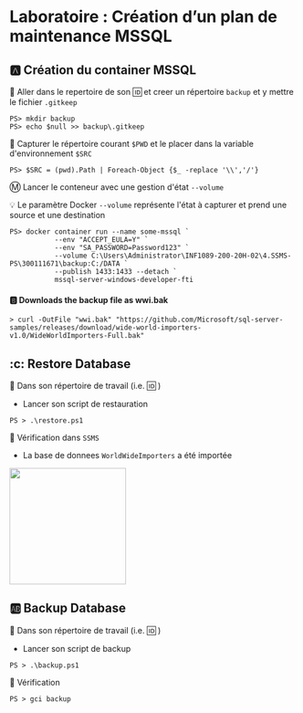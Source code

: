 
# Laboratoire : Création d’un plan de maintenance MSSQL

## :a: Création du container MSSQL

:pushpin: Aller dans le repertoire de son :id: et creer un répertoire `backup` et y mettre le fichier `.gitkeep`

```
PS> mkdir backup
PS> echo $null >> backup\.gitkeep
```

:pushpin: Capturer le répertoire courant `$PWD` et le placer dans la variable d'environnement `$SRC`

```
PS> $SRC = (pwd).Path | Foreach-Object {$_ -replace '\\','/'}
```

:m: Lancer le conteneur avec une gestion d'état `--volume`

:bulb: Le paramètre Docker `--volume` représente l'état à capturer et prend une source et une destination

```
PS> docker container run --name some-mssql `
           --env "ACCEPT_EULA=Y" `
           --env "SA_PASSWORD=Password123" `
           --volume C:\Users\Administrator\INF1089-200-20H-02\4.SSMS-PS\300111671\backup:C:/DATA `
           --publish 1433:1433 --detach `
           mssql-server-windows-developer-fti
```

#### :b: Downloads the backup file as wwi.bak
```
> curl -OutFile "wwi.bak" "https://github.com/Microsoft/sql-server-samples/releases/download/wide-world-importers-v1.0/WideWorldImporters-Full.bak"
```
## :c: Restore Database



:pushpin: Dans son répertoire de travail (i.e. :id: )

* Lancer son script de restauration

```
PS > .\restore.ps1
```

:pushpin: Vérification dans `SSMS` 

* La base de donnees `WorldWideImporters` a été importée

<img src="images/WWI_SSMS.png" width="204" heidth="477"></img>

## :ab: Backup Database

:pushpin: Dans son répertoire de travail (i.e. :id: )

* Lancer son script de backup

```
PS > .\backup.ps1
```

:pushpin: Vérification

```
PS > gci backup
```
